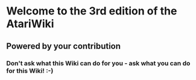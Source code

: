 # Welcome to the 3rd edition of the AtariWiki  
  
## Powered by your contribution  
  
### Don't ask what this Wiki can do for you - ask what you can do for this Wiki! :-)  
